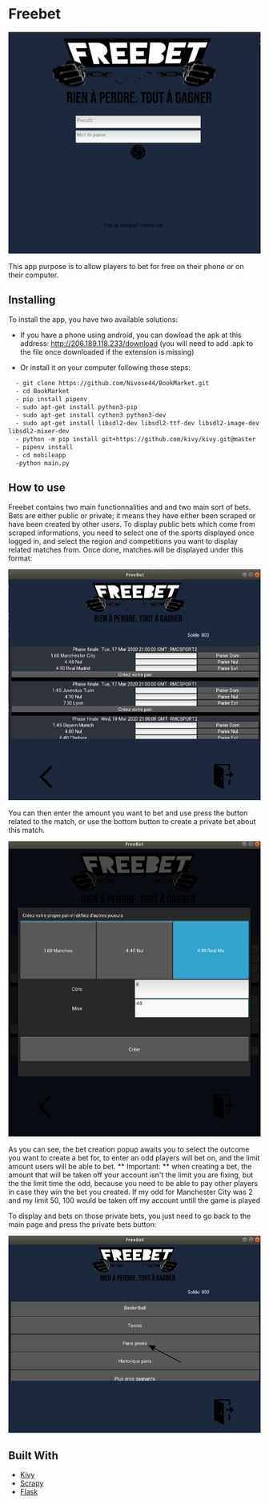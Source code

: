 # Freebet
![MainPage](/images/FreeBet.png)

This app purpose is to allow players to bet for free on their phone or on their computer.

## Installing

To install the app, you have two available solutions:

* If you have a phone using android, you can dowload the apk at this address: http://206.189.118.233/download (you will need to add .apk to the file once downloaded if the extension is missing)

* Or install it on your computer following those steps:

```
  - git clone https://github.com/Nivose44/BookMarket.git
  - cd BookMarket
  - pip install pipenv
  - sudo apt-get install python3-pip
  - sudo apt-get install cython3 python3-dev
  - sudo apt-get install libsdl2-dev libsdl2-ttf-dev libsdl2-image-dev libsdl2-mixer-dev
  - python -m pip install git+https://github.com/kivy/kivy.git@master
  - pipenv install
  - cd mobileapp
  -python main.py
```
## How to use
Freebet contains two main functionnalities and and two main sort of bets.
Bets are either public or private; it means they have either been scraped or have been created by other users.
To display public bets which come from scraped informations, you need to select one of the sports displayed once logged in, and select the region and competitions you want to display related matches from. Once done, matches will be displayed under this format:

![Matches](/images/Matches.png)

You can then enter the amount you want to bet and use press the button related to the match, or use the bottom button to create a private bet about this match.

![CreateBet](/images/CreateBet.png)

As you can see, the bet creation popup awaits you to select the outcome you want to create a bet for, to enter an odd players will bet on, and the limit amount users will be able to bet.
** Important: ** when creating a bet, the amount that will be taken off your account isn't the limit you are fixing, but the the limit time the odd, because you need to be able to pay other players in case they win the bet you created. If my odd for Manchester City was 2 and my limit 50, 100 would be taken off my account untill the game is played

To display and bets on those private bets, you just need to go back to the main page and press the private bets button:

![Private](/images/Private.png)

## Built With

* [Kivy](https://kivy.org/#home)
* [Scrapy](https://scrapy.org/)
* [Flask](https://flask.palletsprojects.com/en/1.1.x/)
